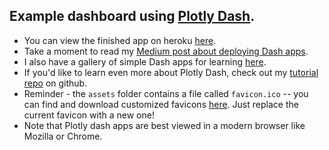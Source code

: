 ## Example dashboard using [Plotly Dash](https://plot.ly/dash).

* You can view the finished app on heroku [here](https://www.heroku.com/).
* Take a moment to read my [Medium post about deploying Dash apps](https://medium.com/@austinlasseter/how-to-deploy-a-simple-plotly-dash-app-to-heroku-622a2216eb73).
* I also have a gallery of simple Dash apps for learning [here](https://github.com/austinlasseter/plotly_dash_tutorial/blob/master/06%20Heroku%20examples/list%20of%20resources.md).
* If you'd like to learn even more about Plotly Dash, check out my [tutorial repo](https://github.com/austinlasseter/plotly_dash_tutorial) on github.
* Reminder - the `assets` folder contains a file called `favicon.ico` -- you can find and download customized favicons [here](https://www.favicon.cc/). Just replace the current favicon with a new one!
* Note that Plotly dash apps are best viewed in a modern browser like Mozilla or Chrome.
